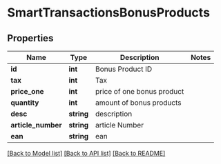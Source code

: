 # SmartTransactionsBonusProducts

## Properties
Name | Type | Description | Notes
------------ | ------------- | ------------- | -------------
**id** | **int** | Bonus Product ID | 
**tax** | **int** | Tax | 
**price_one** | **int** | price of one bonus product | 
**quantity** | **int** | amount of bonus products | 
**desc** | **string** | description | 
**article_number** | **string** | article Number | 
**ean** | **string** | ean | 

[[Back to Model list]](../README.md#documentation-for-models) [[Back to API list]](../README.md#documentation-for-api-endpoints) [[Back to README]](../../README.md)


